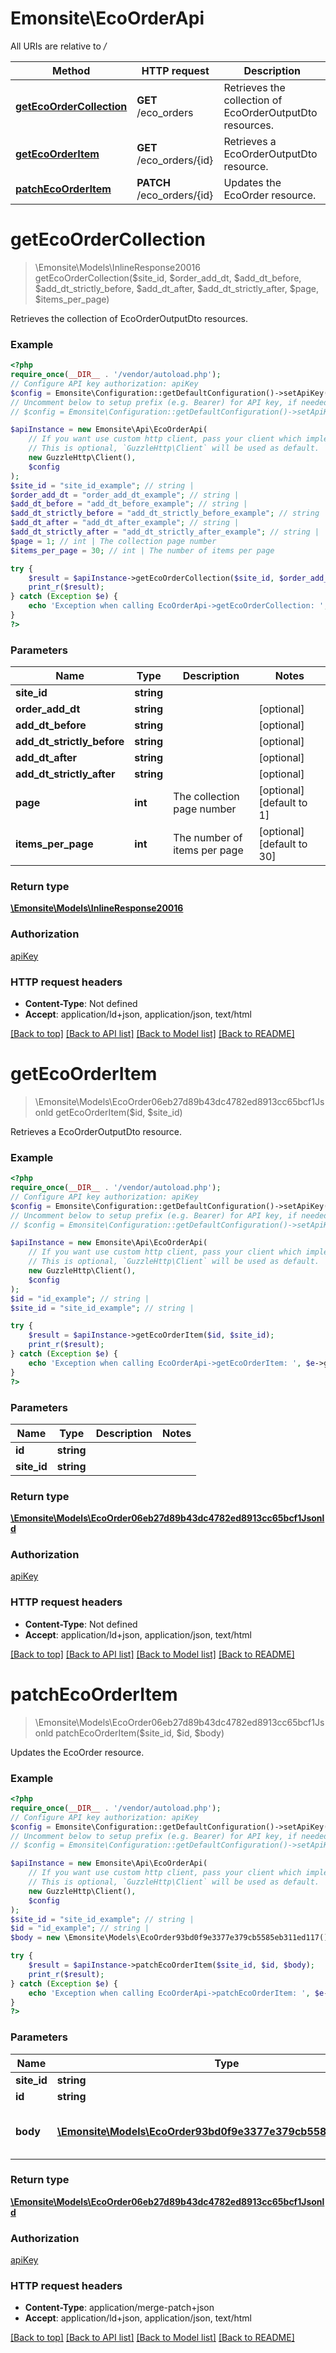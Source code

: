 # Emonsite\EcoOrderApi

All URIs are relative to */*

Method | HTTP request | Description
------------- | ------------- | -------------
[**getEcoOrderCollection**](EcoOrderApi.md#getecoordercollection) | **GET** /eco_orders | Retrieves the collection of EcoOrderOutputDto resources.
[**getEcoOrderItem**](EcoOrderApi.md#getecoorderitem) | **GET** /eco_orders/{id} | Retrieves a EcoOrderOutputDto resource.
[**patchEcoOrderItem**](EcoOrderApi.md#patchecoorderitem) | **PATCH** /eco_orders/{id} | Updates the EcoOrder resource.

# **getEcoOrderCollection**
> \Emonsite\Models\InlineResponse20016 getEcoOrderCollection($site_id, $order_add_dt, $add_dt_before, $add_dt_strictly_before, $add_dt_after, $add_dt_strictly_after, $page, $items_per_page)

Retrieves the collection of EcoOrderOutputDto resources.

### Example
```php
<?php
require_once(__DIR__ . '/vendor/autoload.php');
// Configure API key authorization: apiKey
$config = Emonsite\Configuration::getDefaultConfiguration()->setApiKey('Authorization', 'YOUR_API_KEY');
// Uncomment below to setup prefix (e.g. Bearer) for API key, if needed
// $config = Emonsite\Configuration::getDefaultConfiguration()->setApiKeyPrefix('Authorization', 'Bearer');

$apiInstance = new Emonsite\Api\EcoOrderApi(
    // If you want use custom http client, pass your client which implements `GuzzleHttp\ClientInterface`.
    // This is optional, `GuzzleHttp\Client` will be used as default.
    new GuzzleHttp\Client(),
    $config
);
$site_id = "site_id_example"; // string | 
$order_add_dt = "order_add_dt_example"; // string | 
$add_dt_before = "add_dt_before_example"; // string | 
$add_dt_strictly_before = "add_dt_strictly_before_example"; // string | 
$add_dt_after = "add_dt_after_example"; // string | 
$add_dt_strictly_after = "add_dt_strictly_after_example"; // string | 
$page = 1; // int | The collection page number
$items_per_page = 30; // int | The number of items per page

try {
    $result = $apiInstance->getEcoOrderCollection($site_id, $order_add_dt, $add_dt_before, $add_dt_strictly_before, $add_dt_after, $add_dt_strictly_after, $page, $items_per_page);
    print_r($result);
} catch (Exception $e) {
    echo 'Exception when calling EcoOrderApi->getEcoOrderCollection: ', $e->getMessage(), PHP_EOL;
}
?>
```

### Parameters

Name | Type | Description  | Notes
------------- | ------------- | ------------- | -------------
 **site_id** | **string**|  |
 **order_add_dt** | **string**|  | [optional]
 **add_dt_before** | **string**|  | [optional]
 **add_dt_strictly_before** | **string**|  | [optional]
 **add_dt_after** | **string**|  | [optional]
 **add_dt_strictly_after** | **string**|  | [optional]
 **page** | **int**| The collection page number | [optional] [default to 1]
 **items_per_page** | **int**| The number of items per page | [optional] [default to 30]

### Return type

[**\Emonsite\Models\InlineResponse20016**](../Model/InlineResponse20016.md)

### Authorization

[apiKey](../../README.md#apiKey)

### HTTP request headers

 - **Content-Type**: Not defined
 - **Accept**: application/ld+json, application/json, text/html

[[Back to top]](#) [[Back to API list]](../../README.md#documentation-for-api-endpoints) [[Back to Model list]](../../README.md#documentation-for-models) [[Back to README]](../../README.md)

# **getEcoOrderItem**
> \Emonsite\Models\EcoOrder06eb27d89b43dc4782ed8913cc65bcf1Jsonld getEcoOrderItem($id, $site_id)

Retrieves a EcoOrderOutputDto resource.

### Example
```php
<?php
require_once(__DIR__ . '/vendor/autoload.php');
// Configure API key authorization: apiKey
$config = Emonsite\Configuration::getDefaultConfiguration()->setApiKey('Authorization', 'YOUR_API_KEY');
// Uncomment below to setup prefix (e.g. Bearer) for API key, if needed
// $config = Emonsite\Configuration::getDefaultConfiguration()->setApiKeyPrefix('Authorization', 'Bearer');

$apiInstance = new Emonsite\Api\EcoOrderApi(
    // If you want use custom http client, pass your client which implements `GuzzleHttp\ClientInterface`.
    // This is optional, `GuzzleHttp\Client` will be used as default.
    new GuzzleHttp\Client(),
    $config
);
$id = "id_example"; // string | 
$site_id = "site_id_example"; // string | 

try {
    $result = $apiInstance->getEcoOrderItem($id, $site_id);
    print_r($result);
} catch (Exception $e) {
    echo 'Exception when calling EcoOrderApi->getEcoOrderItem: ', $e->getMessage(), PHP_EOL;
}
?>
```

### Parameters

Name | Type | Description  | Notes
------------- | ------------- | ------------- | -------------
 **id** | **string**|  |
 **site_id** | **string**|  |

### Return type

[**\Emonsite\Models\EcoOrder06eb27d89b43dc4782ed8913cc65bcf1Jsonld**](../Model/EcoOrder06eb27d89b43dc4782ed8913cc65bcf1Jsonld.md)

### Authorization

[apiKey](../../README.md#apiKey)

### HTTP request headers

 - **Content-Type**: Not defined
 - **Accept**: application/ld+json, application/json, text/html

[[Back to top]](#) [[Back to API list]](../../README.md#documentation-for-api-endpoints) [[Back to Model list]](../../README.md#documentation-for-models) [[Back to README]](../../README.md)

# **patchEcoOrderItem**
> \Emonsite\Models\EcoOrder06eb27d89b43dc4782ed8913cc65bcf1Jsonld patchEcoOrderItem($site_id, $id, $body)

Updates the EcoOrder resource.

### Example
```php
<?php
require_once(__DIR__ . '/vendor/autoload.php');
// Configure API key authorization: apiKey
$config = Emonsite\Configuration::getDefaultConfiguration()->setApiKey('Authorization', 'YOUR_API_KEY');
// Uncomment below to setup prefix (e.g. Bearer) for API key, if needed
// $config = Emonsite\Configuration::getDefaultConfiguration()->setApiKeyPrefix('Authorization', 'Bearer');

$apiInstance = new Emonsite\Api\EcoOrderApi(
    // If you want use custom http client, pass your client which implements `GuzzleHttp\ClientInterface`.
    // This is optional, `GuzzleHttp\Client` will be used as default.
    new GuzzleHttp\Client(),
    $config
);
$site_id = "site_id_example"; // string | 
$id = "id_example"; // string | 
$body = new \Emonsite\Models\EcoOrder93bd0f9e3377e379cb5585eb311ed117(); // \Emonsite\Models\EcoOrder93bd0f9e3377e379cb5585eb311ed117 | The updated EcoOrder resource

try {
    $result = $apiInstance->patchEcoOrderItem($site_id, $id, $body);
    print_r($result);
} catch (Exception $e) {
    echo 'Exception when calling EcoOrderApi->patchEcoOrderItem: ', $e->getMessage(), PHP_EOL;
}
?>
```

### Parameters

Name | Type | Description  | Notes
------------- | ------------- | ------------- | -------------
 **site_id** | **string**|  |
 **id** | **string**|  |
 **body** | [**\Emonsite\Models\EcoOrder93bd0f9e3377e379cb5585eb311ed117**](../Model/EcoOrder93bd0f9e3377e379cb5585eb311ed117.md)| The updated EcoOrder resource | [optional]

### Return type

[**\Emonsite\Models\EcoOrder06eb27d89b43dc4782ed8913cc65bcf1Jsonld**](../Model/EcoOrder06eb27d89b43dc4782ed8913cc65bcf1Jsonld.md)

### Authorization

[apiKey](../../README.md#apiKey)

### HTTP request headers

 - **Content-Type**: application/merge-patch+json
 - **Accept**: application/ld+json, application/json, text/html

[[Back to top]](#) [[Back to API list]](../../README.md#documentation-for-api-endpoints) [[Back to Model list]](../../README.md#documentation-for-models) [[Back to README]](../../README.md)

